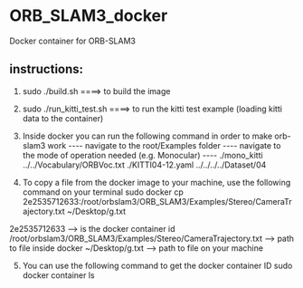 # ORB_SLAM3_docker
Docker container for ORB-SLAM3

## instructions:
1. sudo ./build.sh ====> to build the image

2. sudo ./run_kitti_test.sh ====> to run the kitti test example (loading kitti data to the container)

3. Inside docker you can run the following command in order to make orb-slam3 work
---- navigate to the root/Examples folder
---- navigate to the mode of operation needed (e.g. Monocular)
---- ./mono_kitti ../../Vocabulary/ORBVoc.txt ./KITTI04-12.yaml ../../../../Dataset/04

4. To copy a file from the docker image to your machine, use the following command on your terminal 
sudo docker cp 2e2535712633:/root/orbslam3/ORB_SLAM3/Examples/Stereo/CameraTrajectory.txt ~/Desktop/g.txt

2e2535712633 --> is the docker container id
/root/orbslam3/ORB_SLAM3/Examples/Stereo/CameraTrajectory.txt --> path to file inside docker
~/Desktop/g.txt --> path to file on your machine

5. You can use the following command to get the docker container ID
sudo docker container ls
